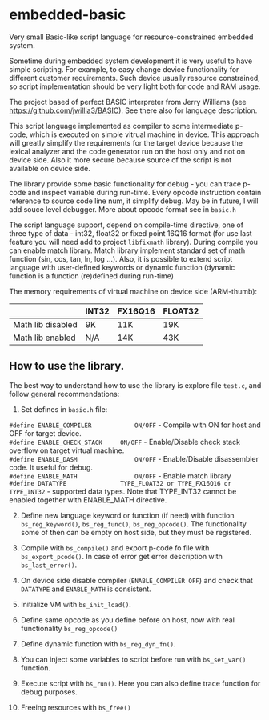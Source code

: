 # embedded-basic

Very small Basic-like script language for resource-constrained embedded system.

Sometime during embedded system development it is very useful to have simple scripting.
For example, to easy change device functionality for different customer requirements.
Such device usually resource constrained, so script implementation should be very light both for code and RAM usage.

The project based of perfect BASIC interpreter from Jerry Williams (see https://github.com/jwillia3/BASIC).
See there also for language description.

This script language implemented as compiler to some intermediate p-code, which is executed on simple vitrual machine in device.
This approach will greatly simplify the requirements for the target device because the lexical analyzer and the code generator run on the host only and not on device side. Also it more secure because source of the script is not available on device side.

The library provide some basic functionality for debug - you can trace p-code and inspect variable during run-time. Every opcode instruction contain reference to source code line num, it simplify debug. May be in future, I will add souce level debugger. More about opcode format see in `basic.h`

The script language support, depend on compile-time directive, one of three type of data - int32, float32 or fixed point 16Q16 format (for use last feature you will need add to project `libfixmath` library).
During compile you can enable match library. Match library implement standard set of math function (sin, cos, tan, ln, log ...).
Also, it is possible to extend script language with user-defined keywords or dynamic function (dynamic function is a function (re)defined during run-time)

The memory requirements of virtual machine on device side (ARM-thumb):


| | INT32 | FX16Q16| FLOAT32 |
| -- |-- | -- | -- |
| Math lib disabled | 9K | 11K | 19K |
| Math lib enabled | N/A | 14K | 43K |


How to use the library.
----------------------

The best way to understand how to use the library is explore file `test.c`,
and follow general recommendations:

1. Set defines in `basic.h` file:

`#define ENABLE_COMPILER			ON/OFF` - Compile with ON for host and OFF for target device.<br/>
`#define ENABLE_CHECK_STACK		ON/OFF` - Enable/Disable check stack overflow on target virtual machine.<br/>
`#define ENABLE_DASM				ON/OFF` - Enable/Disable disassembler code. It useful for debug.<br/>
`#define ENABLE_MATH				ON/OFF` - Enable match library<br/>
`#define DATATYPE				TYPE_FLOAT32 or TYPE_FX16Q16 or TYPE_INT32` - supported data types. Note that TYPE_INT32 cannot be enabled together with ENABLE_MATH directive.<br/>

2. Define new language keyword or function (if need) with function 	`bs_reg_keyword()`, `bs_reg_func()`, `bs_reg_opcode()`. The functionality some of then can be empty on host side, but they must be registered.

3. Compile with `bs_compile()` and export p-code fo file with `bs_export_pcode()`. In case of error get error description with `bs_last_error()`.

4. On device side disable compiler (`ENABLE_COMPILER OFF`) and check that `DATATYPE` and `ENABLE_MATH` is consistent. 

5. Initialize VM with `bs_init_load()`.

6. Define same opcode as you define before on host, now with real functionality `bs_reg_opcode()`

7. Define dynamic function with `bs_reg_dyn_fn()`.

8. You can inject some variables to script before run with `bs_set_var()` function.

9. Execute script with `bs_run()`. Here you can also define trace function for debug purposes.

10. Freeing resources with `bs_free()`




